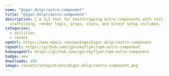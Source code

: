 ```yaml
---
name: "@igor.dvlpr/astro-component"
title: "@igor.dvlpr/astro-component"
description: 🚀 A CLI tool for bootstrapping Astro components with test-ready
  scaffolding, render logic, props, slots, and Vitest setup included.  🧪
categories:
  - utilities
  - recent
npmUrl: https://www.npmjs.com/package/@igor.dvlpr/astro-component
repoUrl: https://github.com/igorskyflyer/npm-astro-component
homepageUrl: https://github.com/igorskyflyer/npm-astro-component
badge: new
downloads: 193
image: /assets/integrations/@igor.dvlpr/astro-component.png
---
```

